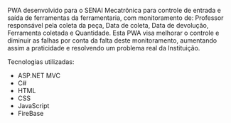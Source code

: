 PWA desenvolvido para o SENAI Mecatrônica para controle de entrada e saída de ferramentas da ferramentaria, com monitoramento de: Professor responsável pela coleta da peça, Data de coleta, Data de devolução, Ferramenta coletada e Quantidade. 
Esta PWA visa melhorar o controle e diminuir as falhas por conta da falta deste monitoramento, aumentando assim a praticidade e resolvendo um problema real da Instituição.

Tecnologias utilizadas: 
- ASP.NET MVC
- C#
- HTML
- CSS
- JavaScript
- FireBase
